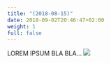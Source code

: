 ```yaml
---
title: "(2018-08-15)"
date: 2018-09-02T20:46:47+02:00
weight: 1
full: false
---
```


LOREM IPSUM BLA BLA...
<img src="dog.jpg"/>
